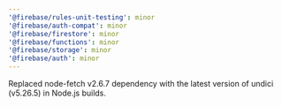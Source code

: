 ```yaml
---
'@firebase/rules-unit-testing': minor
'@firebase/auth-compat': minor
'@firebase/firestore': minor
'@firebase/functions': minor
'@firebase/storage': minor
'@firebase/auth': minor
---
```


Replaced node-fetch v2.6.7 dependency with the latest version of undici (v5.26.5) in Node.js builds.

